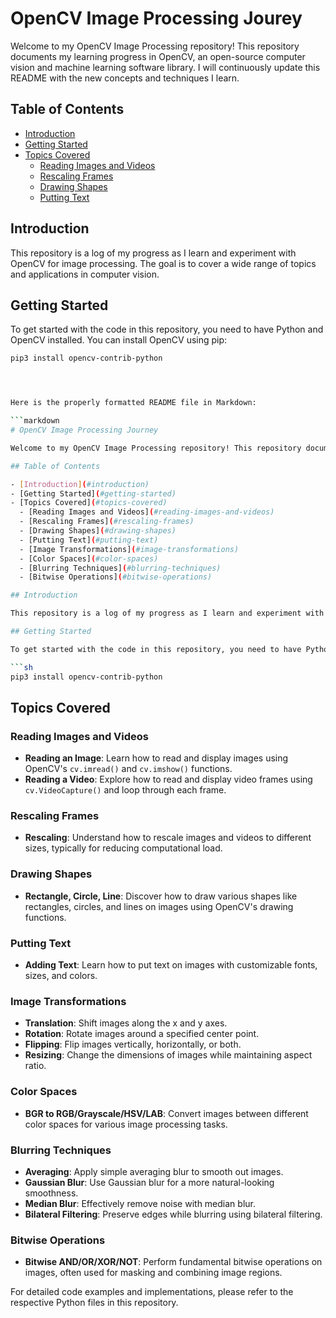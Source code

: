 # OpenCV Image Processing Jourey

Welcome to my OpenCV Image Processing repository! This repository documents my learning progress in OpenCV, an open-source computer vision and machine learning software library. I will continuously update this README with the new concepts and techniques I learn.

## Table of Contents

- [Introduction](#introduction)
- [Getting Started](#getting-started)
- [Topics Covered](#topics-covered)
  - [Reading Images and Videos](#reading-images-and-videos)
  - [Rescaling Frames](#rescaling-frames)
  - [Drawing Shapes](#drawing-shapes)
  - [Putting Text](#putting-text)



## Introduction

This repository is a log of my progress as I learn and experiment with OpenCV for image processing. The goal is to cover a wide range of topics and applications in computer vision.

## Getting Started

To get started with the code in this repository, you need to have Python and OpenCV installed. You can install OpenCV using pip:

```sh
pip3 install opencv-contrib-python




Here is the properly formatted README file in Markdown:

```markdown
# OpenCV Image Processing Journey

Welcome to my OpenCV Image Processing repository! This repository documents my learning progress in OpenCV, an open-source computer vision and machine learning software library. I will continuously update this README with the new concepts and techniques I learn.

## Table of Contents

- [Introduction](#introduction)
- [Getting Started](#getting-started)
- [Topics Covered](#topics-covered)
  - [Reading Images and Videos](#reading-images-and-videos)
  - [Rescaling Frames](#rescaling-frames)
  - [Drawing Shapes](#drawing-shapes)
  - [Putting Text](#putting-text)
  - [Image Transformations](#image-transformations)
  - [Color Spaces](#color-spaces)
  - [Blurring Techniques](#blurring-techniques)
  - [Bitwise Operations](#bitwise-operations)

## Introduction

This repository is a log of my progress as I learn and experiment with OpenCV for image processing. The goal is to cover a wide range of topics and applications in computer vision.

## Getting Started

To get started with the code in this repository, you need to have Python and OpenCV installed. You can install OpenCV using pip:

```sh
pip3 install opencv-contrib-python
```

## Topics Covered

### Reading Images and Videos

- **Reading an Image**: Learn how to read and display images using OpenCV's `cv.imread()` and `cv.imshow()` functions.
- **Reading a Video**: Explore how to read and display video frames using `cv.VideoCapture()` and loop through each frame.

### Rescaling Frames

- **Rescaling**: Understand how to rescale images and videos to different sizes, typically for reducing computational load.

### Drawing Shapes

- **Rectangle, Circle, Line**: Discover how to draw various shapes like rectangles, circles, and lines on images using OpenCV's drawing functions.

### Putting Text

- **Adding Text**: Learn how to put text on images with customizable fonts, sizes, and colors.

### Image Transformations

- **Translation**: Shift images along the x and y axes.
- **Rotation**: Rotate images around a specified center point.
- **Flipping**: Flip images vertically, horizontally, or both.
- **Resizing**: Change the dimensions of images while maintaining aspect ratio.

### Color Spaces

- **BGR to RGB/Grayscale/HSV/LAB**: Convert images between different color spaces for various image processing tasks.

### Blurring Techniques

- **Averaging**: Apply simple averaging blur to smooth out images.
- **Gaussian Blur**: Use Gaussian blur for a more natural-looking smoothness.
- **Median Blur**: Effectively remove noise with median blur.
- **Bilateral Filtering**: Preserve edges while blurring using bilateral filtering.

### Bitwise Operations

- **Bitwise AND/OR/XOR/NOT**: Perform fundamental bitwise operations on images, often used for masking and combining image regions.

For detailed code examples and implementations, please refer to the respective Python files in this repository.